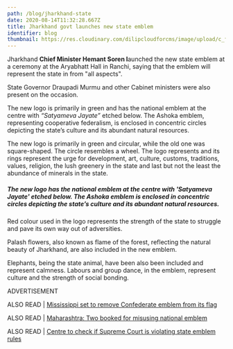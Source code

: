 ```yaml
---
path: /blog/jharkhand-state
date: 2020-08-14T11:32:28.667Z
title: Jharkhand govt launches new state emblem
identifier: blog
thumbnail: https://res.cloudinary.com/dilipcloudforcms/image/upload/c_fit,h_320,w_320/v1597404867/logo_jharkhand_zmn9kh.jpg
---
```

<!--StartFragment-->

Jharkhand **Chief Minister Hemant Soren l**aunched the new state emblem at a ceremony at the Aryabhatt Hall in Ranchi, saying that the emblem will represent the state in from "all aspects".

State Governor Draupadi Murmu and other Cabinet ministers were also present on the occasion.

The new logo is primarily in green and has the national emblem at the centre with *“Satyameva Jayate”* etched below. The Ashoka emblem, representing cooperative federalism, is enclosed in concentric circles depicting the state’s culture and its abundant natural resources.

The new logo is primarily in green and circular, while the old one was square-shaped. The circle resembles a wheel. The logo represents and its rings represent the urge for development, art, culture, customs, traditions, values, religion, the lush greenery in the state and last but not the least the abundance of minerals in the state.

##### The new logo has the national emblem at the centre with 'Satyameva Jayate' etched below. The Ashoka emblem is enclosed in concentric circles depicting the state’s culture and its abundant natural resources.

Red colour used in the logo represents the strength of the state to struggle and pave its own way out of adversities.

Palash flowers, also known as flame of the forest, reflecting the natural beauty of Jharkhand, are also included in the new emblem.

Elephants, being the state animal, have been also been included and represent calmness. Labours and group dance, in the emblem, represent culture and the strength of social bonding.

ADVERTISEMENT

ALSO READ | [Mississippi set to remove Confederate emblem from its flag](https://www.indiatoday.in/world/story/mississippi-set-to-remove-confederate-emblem-from-its-flag-1694850-2020-06-28)

ALSO READ | [Maharashtra: Two booked for misusing national emblem](https://www.indiatoday.in/crime/story/maharashtra-two-booked-misusing-national-emblem-1572533-2019-07-23)

ALSO READ | [Centre to check if Supreme Court is violating state emblem rules](https://www.indiatoday.in/mail-today/story/centre-to-check-if-supreme-court-is-violating-state-emblem-rules-1248503-2018-06-02)





<!--EndFragment-->